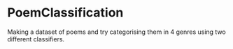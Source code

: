 # PoemClassification
Making a dataset of poems and try categorising them in 4 genres using two different classifiers. 
